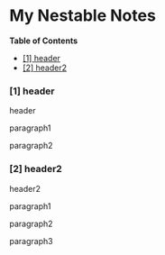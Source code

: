 # My Nestable Notes

**Table of Contents**

- <a href="#1">[1] header</a>
- <a href="#2">[2] header2</a>

### <a name="1">[1] header</a>

header

paragraph1

paragraph2

### <a name="2">[2] header2</a>

header2

paragraph1

paragraph2

paragraph3
